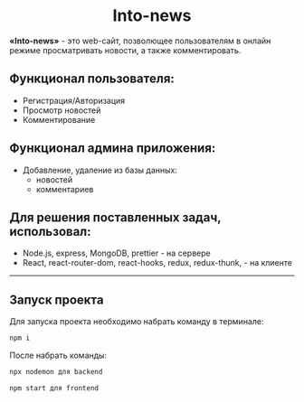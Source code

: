 <h1 align="center"> Into-news </h1>

**«Into-news»** - это web-сайт, позволющее пользователям в онлайн режиме просматривать новости, а также комментировать. 

##  Функционал пользователя:

- Регистрация/Авторизация
- Просмотр новостей
- Комментирование

##  Функционал админа приложения:

- Добавление, удаление из базы данных:
  * новостей
  * комментариев

## Для решения поставленных задач, использовал:

- Node.js, express, MongoDB, prettier - на сервере
- React, react-router-dom, react-hooks, redux, redux-thunk, - на клиенте

---

## Запуск проекта

Для запуска проекта необходимо набрать команду в терминале:

```javascript
npm i
```

После набрать команды:

```javascript
npx nodemon для backend
```

```javascript
npm start для frontend
```
